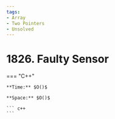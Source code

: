 ```yaml
---
tags:
- Array
- Two Pointers
- Unsolved
---
```



# 1826. Faulty Sensor

=== "C++"

    **Time:** $O()$

    **Space:** $O()$

    ``` c++
    ```